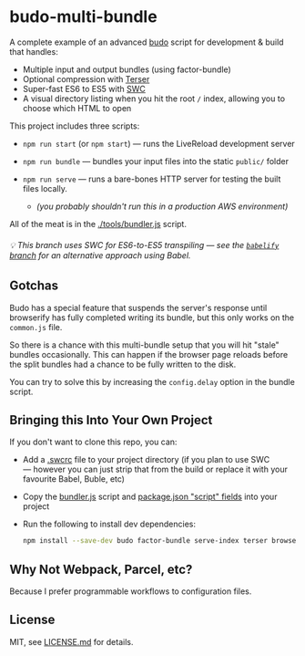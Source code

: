 # budo-multi-bundle

A complete example of an advanced [budo](https://github.com/mattdesl/budo) script for development & build that handles:

- Multiple input and output bundles (using factor-bundle)
- Optional compression with [Terser](https://www.npmjs.com/package/terser)
- Super-fast ES6 to ES5 with [SWC](https://github.com/swc-project/swc)
- A visual directory listing when you hit the root `/` index, allowing you to choose which HTML to open

This project includes three scripts:

- `npm run start` (or `npm start`) — runs the LiveReload development server

- `npm run bundle` — bundles your input files into the static `public/` folder

- `npm run serve` — runs a bare-bones HTTP server for testing the built files locally.

  - <em>(you probably shouldn't run this in a production AWS environment)</em>

All of the meat is in the [./tools/bundler.js](./tools/bundler.js) script.

###### :bulb: This branch uses SWC for ES6-to-ES5 transpiling — see the [`babelify` branch](https://github.com/mattdesl/budo-multi-bundle/tree/babelify) for an alternative approach using Babel.

## Gotchas

Budo has a special feature that suspends the server's response until browserify has fully completed writing its bundle, but this only works on the `common.js` file.

So there is a chance with this multi-bundle setup that you will hit "stale" bundles occasionally. This can happen if the browser page reloads before the split bundles had a chance to be fully written to the disk.

You can try to solve this by increasing the `config.delay` option in the bundle script.

## Bringing this Into Your Own Project

If you don't want to clone this repo, you can:

- Add a [.swcrc](./.swcrc) file to your project directory (if you plan to use SWC — however you can just strip that from the build or replace it with your favourite Babel, Buble, etc)

- Copy the [bundler.js](./bundler.js) script and [package.json "script" fields](./package.json) into your project

- Run the following to install dev dependencies:
  ```sh
  npm install --save-dev budo factor-bundle serve-index terser browserify concat-stream swcify @swc/core
  ```

## Why Not Webpack, Parcel, etc?

Because I prefer programmable workflows to configuration files.

## License

MIT, see [LICENSE.md](http://github.com/mattdesl/budo-multi-bundle/blob/master/LICENSE.md) for details.
